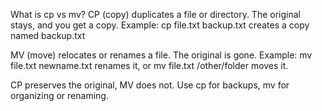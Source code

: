 What is cp vs mv?
CP (copy) duplicates a file or directory. The original stays, and you get a copy. Example: cp file.txt backup.txt creates a copy named backup.txt

MV (move) relocates or renames a file. The original is gone. Example: mv file.txt newname.txt renames it, or mv file.txt /other/folder moves it.

CP preserves the original, MV does not. Use cp for backups, mv for organizing or renaming.